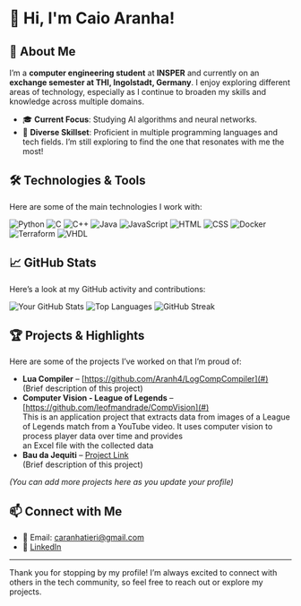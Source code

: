 # 👋 Hi, I'm Caio Aranha!

## 🚀 About Me
I’m a **computer engineering student** at **INSPER** and currently on an **exchange semester at THI, Ingolstadt, Germany**. I enjoy exploring different areas of technology, especially as I continue to broaden my skills and knowledge across multiple domains. 

- 🎓 **Current Focus**: Studying AI algorithms and neural networks.
- 💼 **Diverse Skillset**: Proficient in multiple programming languages and tech fields. I’m still exploring to find the one that resonates with me the most!

## 🛠️ Technologies & Tools
Here are some of the main technologies I work with:

![Python](https://img.shields.io/badge/-Python-3776AB?style=flat&logo=python&logoColor=white)
![C](https://img.shields.io/badge/-C-A8B9CC?style=flat&logo=c&logoColor=black)
![C++](https://img.shields.io/badge/-C++-00599C?style=flat&logo=cplusplus&logoColor=white)
![Java](https://img.shields.io/badge/-Java-007396?style=flat&logo=java&logoColor=white)
![JavaScript](https://img.shields.io/badge/-JavaScript-F7DF1E?style=flat&logo=javascript&logoColor=black)
![HTML](https://img.shields.io/badge/-HTML5-E34F26?style=flat&logo=html5&logoColor=white)
![CSS](https://img.shields.io/badge/-CSS3-1572B6?style=flat&logo=css3&logoColor=white)
![Docker](https://img.shields.io/badge/-Docker-2496ED?style=flat&logo=docker&logoColor=white)
![Terraform](https://img.shields.io/badge/-Terraform-623CE4?style=flat&logo=terraform&logoColor=white)
![VHDL](https://img.shields.io/badge/-VHDL-00599C?style=flat&logoColor=white)

## 📈 GitHub Stats
Here’s a look at my GitHub activity and contributions:

![Your GitHub Stats](https://github-readme-stats.vercel.app/api?username=aranh4&show_icons=true&theme=default)
![Top Languages](https://github-readme-stats.vercel.app/api/top-langs/?username=aranh4&layout=compact)
![GitHub Streak](https://github-readme-streak-stats.herokuapp.com/?user=aranh4)

## 🏆 Projects & Highlights
Here are some of the projects I’ve worked on that I’m proud of:

- **Lua Compiler** – [https://github.com/Aranh4/LogCompCompiler](#)  
  (Brief description of this project)
- **Computer Vision - League of Legends** – [https://github.com/leofmandrade/CompVision](#)  
  This is an application project that extracts data from images of a League of Legends match from a YouTube video. It uses computer vision to process player data over time and provides   
  an Excel file with the collected data
- **Bau da Jequiti** – [Project Link](#)  
  (Brief description of this project)

*(You can add more projects here as you update your profile)*

## 📫 Connect with Me
- 📧 Email: [caranhatieri@gmail.com](mailto:caranhatieri@gmail.com)
- 💼 [LinkedIn]([https://linkedin.com/in/your-profile](https://www.linkedin.com/in/caio-de-camargo-aranha-tieri-b89389241/))
  
---

Thank you for stopping by my profile! I’m always excited to connect with others in the tech community, so feel free to reach out or explore my projects.
